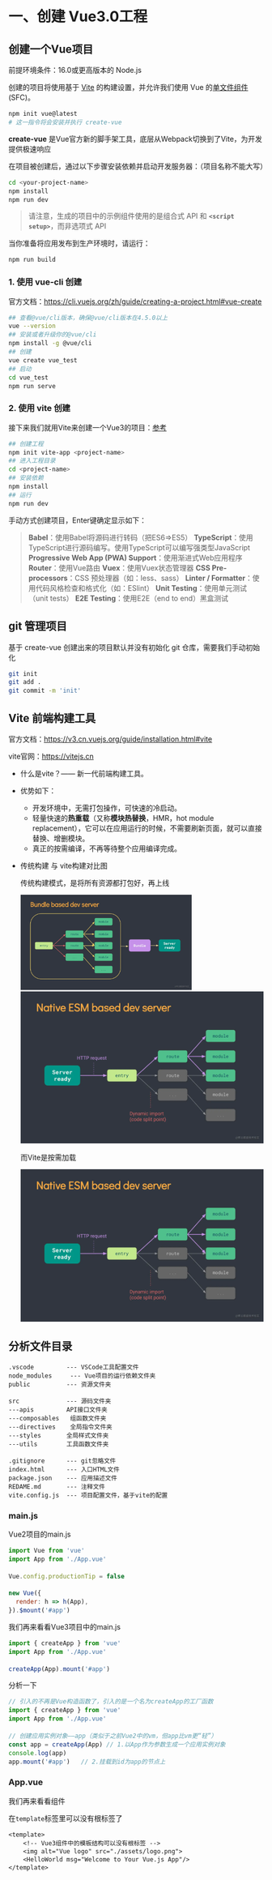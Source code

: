 # 一、创建 Vue3.0工程

## 创建一个Vue项目

前提环境条件：16.0或更高版本的 Node.js

创建的项目将使用基于 [Vite](https://vitejs.dev/) 的构建设置，并允许我们使用 Vue 的[单文件组件](https://cn.vuejs.org/guide/scaling-up/sfc.html) (SFC)。

```sh
npm init vue@latest
# 这一指令将会安装并执行 create-vue
```

**create-vue** 是Vue官方新的脚手架工具，底层从Webpack切换到了Vite，为开发提供极速响应

在项目被创建后，通过以下步骤安装依赖并启动开发服务器：（项目名称不能大写）

```sh
cd <your-project-name>
npm install
npm run dev
```

> 请注意，生成的项目中的示例组件使用的是组合式 API 和 **`<script setup>`**，而非选项式 API

当你准备将应用发布到生产环境时，请运行：

```sh
npm run build
```

### 1. 使用 vue-cli 创建

官方文档：https://cli.vuejs.org/zh/guide/creating-a-project.html#vue-create

```bash
## 查看@vue/cli版本，确保@vue/cli版本在4.5.0以上
vue --version
## 安装或者升级你的@vue/cli
npm install -g @vue/cli
## 创建
vue create vue_test
## 启动
cd vue_test
npm run serve
```

### 2. 使用 vite 创建

接下来我们就用Vite来创建一个Vue3的项目：[参考](https://blog.csdn.net/weixin_52418790/article/details/124325110)

```bash
## 创建工程
npm init vite-app <project-name>
## 进入工程目录
cd <project-name>
## 安装依赖
npm install
## 运行
npm run dev
```

手动方式创建项目，Enter键确定显示如下：

> **Babel**：使用Babel将源码进行转码（把ES6=>ES5）
> **TypeScript**：使用TypeScript进行源码编写。使用TypeScript可以编写强类型JavaScript
> **Progressive Web App (PWA) Support**：使用渐进式Web应用程序
> **Router**：使用Vue路由
> **Vuex**：使用Vuex状态管理器
> **CSS Pre-processors**：CSS 预处理器（如：less、sass）
> **Linter / Formatter**：使用代码风格检查和格式化（如：ESlint）
> **Unit Testing**：使用单元测试（unit tests）
> **E2E Testing**：使用E2E（end to end）黑盒测试

## git 管理项目

基于 create-vue 创建出来的项目默认并没有初始化 git 仓库，需要我们手动初始化

```sh
git init
git add .
git commit -m 'init'
```



## Vite 前端构建工具

官方文档：https://v3.cn.vuejs.org/guide/installation.html#vite

vite官网：https://vitejs.cn

- 什么是vite？—— 新一代前端构建工具。

- 优势如下：

  - 开发环境中，无需打包操作，可快速的冷启动。
  - 轻量快速的**热重载**（又称**模块热替换**，HMR，hot module replacement），它可以在应用运行的时候，不需要刷新页面，就可以直接替换、增删模块。
  - 真正的按需编译，不再等待整个应用编译完成。

- 传统构建 与 vite构建对比图

  传统构建模式，是将所有资源都打包好，再上线

  <img src="CreateProject.assets/传统构建.png" alt="传统构建" style="zoom:33%;" />![vite构建](CreateProject.assets/vite构建.png)

  而Vite是按需加载

  ![vite构建](CreateProject.assets/vite构建.png)



##  分析文件目录

```
.vscode			--- VSCode工具配置文件
node_modules	 --- Vue项目的运行依赖文件夹
public			--- 资源文件夹

src				--- 源码文件夹
---apis			API接口文件夹
---composables	 组函数文件夹
---directives	 全局指令文件夹
---styles		全局样式文件夹
---utils		工具函数文件夹

.gitignore		--- git忽略文件
index.html		--- 入口HTML文件
package.json	--- 应用描述文件
REDAME.md	    --- 注释文件
vite.config.js	--- 项目配置文件，基于vite的配置
```

### main.js

Vue2项目的main.js

```js
import Vue from 'vue'
import App from './App.vue'

Vue.config.productionTip = false

new Vue({
  render: h => h(App),
}).$mount('#app')
```

我们再来看看Vue3项目中的main.js

```js
import { createApp } from 'vue'
import App from './App.vue'

createApp(App).mount('#app')
```

分析一下

```js
// 引入的不再是Vue构造函数了，引入的是一个名为createApp的工厂函数
import { createApp } from 'vue'
import App from './App.vue'

// 创建应用实例对象——app（类似于之前Vue2中的vm，但app比vm更“轻”）
const app = createApp(App) // 1.以App作为参数生成一个应用实例对象
console.log(app)
app.mount('#app')	// 2.挂载到id为app的节点上
```

### App.vue

我们再来看看组件

在`template`标签里可以没有根标签了

```vue
<template>
	<!-- Vue3组件中的模板结构可以没有根标签 -->
	<img alt="Vue logo" src="./assets/logo.png">
	<HelloWorld msg="Welcome to Your Vue.js App"/>
</template>
```


